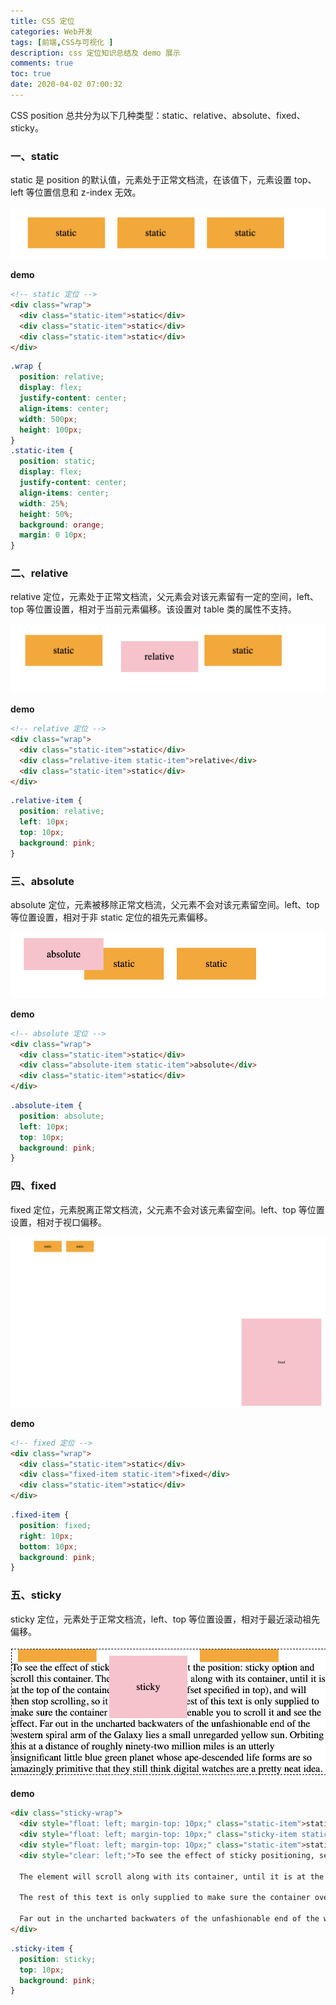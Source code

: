 ```yaml
---
title: CSS 定位
categories: Web开发
tags: [前端,CSS与可视化 ]
description: css 定位知识总结及 demo 展示
comments: true
toc: true
date: 2020-04-02 07:00:32
---
```

CSS position 总共分为以下几种类型：static、relative、absolute、fixed、sticky。

### 一、static

static 是 position 的默认值，元素处于正常文档流，在该值下，元素设置 top、left 等位置信息和 z-index 无效。

![static](https://raw.githubusercontent.com/Canace22/Assets/main/images/static.png)

**demo**

```html
<!-- static 定位 -->
<div class="wrap">
  <div class="static-item">static</div>
  <div class="static-item">static</div>
  <div class="static-item">static</div>
</div>
```

```css
.wrap {
  position: relative;
  display: flex;
  justify-content: center;
  align-items: center;
  width: 500px;
  height: 100px;
}
.static-item {
  position: static;
  display: flex;
  justify-content: center;
  align-items: center;
  width: 25%;
  height: 50%;
  background: orange;
  margin: 0 10px;
}
```

### 二、relative

relative 定位，元素处于正常文档流，父元素会对该元素留有一定的空间，left、top 等位置设置，相对于当前元素偏移。该设置对 table 类的属性不支持。

![relative](https://raw.githubusercontent.com/Canace22/Assets/main/images/relative.png)

**demo**

```html
<!-- relative 定位 -->
<div class="wrap">
  <div class="static-item">static</div>
  <div class="relative-item static-item">relative</div>
  <div class="static-item">static</div>
</div>
```

```css
.relative-item {
  position: relative;
  left: 10px;
  top: 10px;
  background: pink;
}
```

### 三、absolute

absolute 定位，元素被移除正常文档流，父元素不会对该元素留空间。left、top 等位置设置，相对于非 static 定位的祖先元素偏移。

![absolute](https://raw.githubusercontent.com/Canace22/Assets/main/images/absolute.png)

**demo**

```html
<!-- absolute 定位 -->
<div class="wrap">
  <div class="static-item">static</div>
  <div class="absolute-item static-item">absolute</div>
  <div class="static-item">static</div>
</div>
```

```css
.absolute-item {
  position: absolute;
  left: 10px;
  top: 10px;
  background: pink;
}
```

### 四、fixed

fixed 定位，元素脱离正常文档流，父元素不会对该元素留空间。left、top 等位置设置，相对于视口偏移。

![fixed](https://raw.githubusercontent.com/Canace22/Assets/main/images/fixed.png)

**demo**

```html
<!-- fixed 定位 -->
<div class="wrap">
  <div class="static-item">static</div>
  <div class="fixed-item static-item">fixed</div>
  <div class="static-item">static</div>
</div>
```

```css
.fixed-item {
  position: fixed;
  right: 10px;
  bottom: 10px;
  background: pink;
}
```

### 五、sticky

sticky 定位，元素处于正常文档流，left、top 等位置设置，相对于最近滚动祖先偏移。

![sticky](https://raw.githubusercontent.com/Canace22/Assets/main/images/sticky.png)

**demo**

```html
<div class="sticky-wrap">
  <div style="float: left; margin-top: 10px;" class="static-item">static</div>
  <div style="float: left; margin-top: 10px;" class="sticky-item static-item">sticky</div>
  <div style="float: left; margin-top: 10px;" class="static-item">static</div>
  <div style="clear: left;">To see the effect of sticky positioning, select the position: sticky option and scroll this container.

  The element will scroll along with its container, until it is at the top of the container (or reaches the offset specified in top), and will then stop scrolling, so it stays visible.

  The rest of this text is only supplied to make sure the container overflows, so as to enable you to scroll it and see the effect.

  Far out in the uncharted backwaters of the unfashionable end of the western spiral arm of the Galaxy lies a small unregarded yellow sun. Orbiting this at a distance of roughly ninety-two million miles is an utterly insignificant little blue green planet whose ape-descended life forms are so amazingly primitive that they still think digital watches are a pretty neat idea.</div>
</div>
```

```css
.sticky-item {
  position: sticky;
  top: 10px;
  background: pink;
}
```

